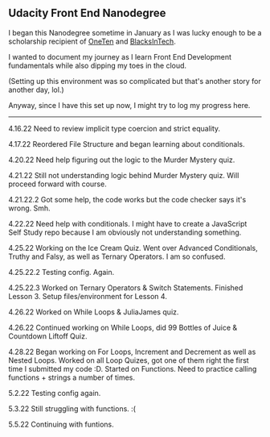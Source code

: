 
## Udacity Front End Nanodegree

I began this Nanodegree sometime in January as I was lucky enough to be a scholarship recipient of [OneTen](https://oneten.org/) and [BlacksInTech](https://www.blacksintechnology.net/).

I wanted to document my journey as I learn Front End Development fundamentals while also dipping my toes in the cloud.

(Setting up this environment was so complicated but that's another story for another day, lol.)

Anyway, since I have this set up now, I might try to log my progress here.


---


4.16.22 Need to review implicit type coercion and strict equality.

4.17.22 Reordered File Structure and began learning about conditionals.

4.20.22 Need help figuring out the logic to the Murder Mystery quiz.

4.21.22 Still not understanding logic behind Murder Mystery quiz. Will proceed forward with course.

4.21.22.2 Got some help, the code works but the code checker says it's wrong. Smh.

4.22.22 Need help with conditionals. I might have to create a JavaScript Self Study repo because I am obviously not understanding something.

4.25.22 Working on the Ice Cream Quiz. Went over Advanced Conditionals, Truthy and Falsy, as well as Ternary Operators. I am so confused.

4.25.22.2 Testing config. Again.

4.25.22.3 Worked on Ternary Operators & Switch Statements. Finished Lesson 3. Setup files/environment for Lesson 4.

4.26.22 Worked on While Loops & JuliaJames quiz.

4.26.22 Continued working on While Loops, did 99 Bottles of Juice & Countdown Liftoff Quiz.

4.28.22 Began working on For Loops, Increment and Decrement as well as Nested Loops. Worked on all Loop Quizes, got one of them right the first time I submitted my code :D. Started on Functions. Need to practice calling functions + strings a number of times.

5.2.22 Testing config again.

5.3.22 Still struggling with functions. :(

5.5.22 Continuing with funtions.